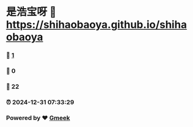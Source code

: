 # 是浩宝呀 :link: https://shihaobaoya.github.io/shihaobaoya 
### :page_facing_up: [1](https://shihaobaoya.github.io/shihaobaoya/tag.html) 
### :speech_balloon: 0 
### :hibiscus: 22 
### :alarm_clock: 2024-12-31 07:33:29 
### Powered by :heart: [Gmeek](https://github.com/Meekdai/Gmeek)
